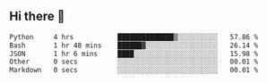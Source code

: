## Hi there 👋

<!--START_SECTION:waka-->

```txt
Python     4 hrs           ██████████████▒░░░░░░░░░░   57.86 %
Bash       1 hr 48 mins    ██████▓░░░░░░░░░░░░░░░░░░   26.14 %
JSON       1 hr 6 mins     ████░░░░░░░░░░░░░░░░░░░░░   15.98 %
Other      0 secs          ░░░░░░░░░░░░░░░░░░░░░░░░░   00.01 %
Markdown   0 secs          ░░░░░░░░░░░░░░░░░░░░░░░░░   00.01 %
```

<!--END_SECTION:waka-->

<!--
**OliverShang/OliverShang** is a ✨ _special_ ✨ repository because its `README.md` (this file) appears on your GitHub profile.

Here are some ideas to get you started:

- 🔭 I’m currently working on ...
- 🌱 I’m currently learning ...
- 👯 I’m looking to collaborate on ...
- 🤔 I’m looking for help with ...
- 💬 Ask me about ...
- 📫 How to reach me: ...
- 😄 Pronouns: ...
- ⚡ Fun fact: ...
-->
